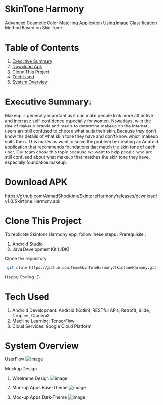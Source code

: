 
# SkinTone Harmony
Advanced Cosmetic Color Matching Application Using Image Classification Method Based on Skin Tone

# Table of Contents
1. [Executive Summary](#executive-summary)
2. [Download Apk](#download-apk)
3. [Clone This Project](#clone-this-project)
4. [Tech Used](#tech-used)
5. [System Overview](#system-overview)
    
# Executive Summary:
Makeup is generally important as it can make people look more attractive and increase self-confidence especially for women. 
Nowadays, with the rise of makeup brands and media to determine makeup on the internet, users are still confused to choose what suits their skin. 
Because they don't know the details of what skin tone they have and don't know which makeup suits them. This makes us want to solve the problem by creating an Android application that recommends foundations that match the skin tone of each user. Our team chose this topic because we want to help people who are still confused about what makeup that matches the skin tone they have, especially foundation makeup. 

# Download APK
https://github.com/AhmadShodikinn/SkintoneHarmony/releases/download/v1.0/Skintone.Harmony.apk

# Clone This Project
To replicate Skintone Harmony App, follow these steps : 
Prerequisite : 
1. Android Studio
2. Java Development Kit (JDK)

Clone the repository:
  ```sh
   git clone https://github.com/TeamSkinToneHarmony/SkintoneHarmony.git
  ```
Happy Coding :D

# Tech Used
1. Android Development: Android (Kotlin), RESTful APIs, Retrofit, Glide, Cropper, CameraX
3. Machine Learning: TensorFlow
4. Cloud Services: Google Cloud Platform

# System Overview
UserFlow
![image](https://github.com/AhmadShodikinn/SkintoneHarmony/assets/82855392/97ab9a86-b4ab-4b50-9ddc-937838cae8df)

Mockup Design
1. Wireframe Design 
![image](https://github.com/AhmadShodikinn/SkintoneHarmony/assets/82855392/19b20a6d-f04e-4e2a-9e78-4b0a5a18a95c)


2. Mockup Apps Base-Theme
![image](https://github.com/AhmadShodikinn/SkintoneHarmony/assets/82855392/95c58087-3760-47d3-a4fb-54bce8c4a2c7)


3. Mockup Apps Dark-Theme
![image](https://github.com/AhmadShodikinn/SkintoneHarmony/assets/82855392/f88c3fed-bc6e-4b82-bcde-6f6260e3d797)

